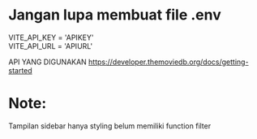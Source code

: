 # Jangan lupa membuat file .env
VITE_API_KEY = 'APIKEY'<br>
VITE_API_URL = 'APIURL'

API YANG DIGUNAKAN https://developer.themoviedb.org/docs/getting-started

# Note:
Tampilan sidebar hanya styling belum memiliki function filter
